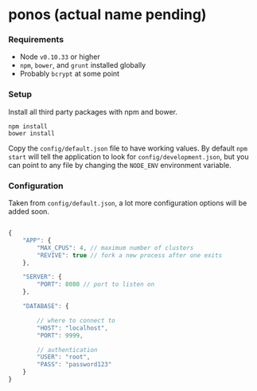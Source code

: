 ponos (actual name pending)
===========

### Requirements

* Node `v0.10.33` or higher
* `npm`, `bower`, and `grunt` installed globally
* Probably `bcrypt` at some point

### Setup

Install all third party packages with npm and bower.

    npm install
    bower install

Copy the `config/default.json` file to have working values. By default `npm start` will tell the application to look for `config/development.json`, but you can point to any file by changing the `NODE_ENV` environment variable.

### Configuration

Taken from `config/default.json`, a lot more configuration options will be added soon.

```javascript

{
    "APP": {
        "MAX_CPUS": 4, // maximum number of clusters
        "REVIVE": true // fork a new process after one exits
    },

    "SERVER": {
        "PORT": 8080 // port to listen on
    },

    "DATABASE": {

        // where to connect to
        "HOST": "localhost",
        "PORT": 9999,

        // authentication
        "USER": "root",
        "PASS": "password123"
    }
}

```
